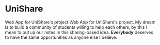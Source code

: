 # UniShare
Web App for UniShare's project
Web App for UniShare's project. My dream is to build a community of students willing to help each others, by this I mean to put up our notes in this sharing-based idea. **Everybody** deserves to have the same opportunities as anyone else I believe.